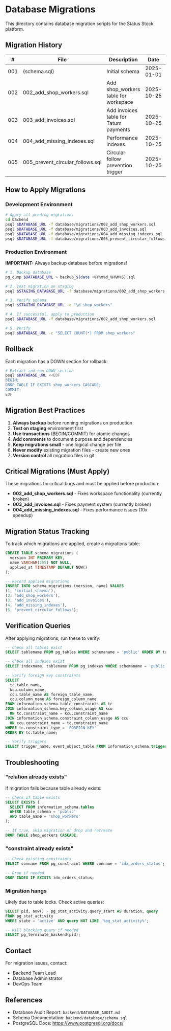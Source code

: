# Database Migrations

This directory contains database migration scripts for the Status Stock platform.

## Migration History

| # | File | Description | Date | Status |
|---|------|-------------|------|--------|
| 001 | (schema.sql) | Initial schema | 2025-01-01 | Applied |
| 002 | 002_add_shop_workers.sql | Add shop_workers table for workspace | 2025-10-25 | Pending |
| 003 | 003_add_invoices.sql | Add invoices table for Tatum payments | 2025-10-25 | Pending |
| 004 | 004_add_missing_indexes.sql | Performance indexes | 2025-10-25 | Pending |
| 005 | 005_prevent_circular_follows.sql | Circular follow prevention trigger | 2025-10-25 | Pending |

## How to Apply Migrations

### Development Environment

```bash
# Apply all pending migrations
cd backend
psql $DATABASE_URL -f database/migrations/002_add_shop_workers.sql
psql $DATABASE_URL -f database/migrations/003_add_invoices.sql
psql $DATABASE_URL -f database/migrations/004_add_missing_indexes.sql
psql $DATABASE_URL -f database/migrations/005_prevent_circular_follows.sql
```

### Production Environment

**IMPORTANT:** Always backup database before migrations!

```bash
# 1. Backup database
pg_dump $DATABASE_URL > backup_$(date +%Y%m%d_%H%M%S).sql

# 2. Test migration on staging
psql $STAGING_DATABASE_URL -f database/migrations/002_add_shop_workers.sql

# 3. Verify schema
psql $STAGING_DATABASE_URL -c "\d shop_workers"

# 4. If successful, apply to production
psql $DATABASE_URL -f database/migrations/002_add_shop_workers.sql

# 5. Verify
psql $DATABASE_URL -c "SELECT COUNT(*) FROM shop_workers"
```

## Rollback

Each migration has a DOWN section for rollback:

```bash
# Extract and run DOWN section
psql $DATABASE_URL <<EOF
BEGIN;
DROP TABLE IF EXISTS shop_workers CASCADE;
COMMIT;
EOF
```

## Migration Best Practices

1. **Always backup** before running migrations on production
2. **Test on staging** environment first
3. **Use transactions** (BEGIN/COMMIT) for atomic changes
4. **Add comments** to document purpose and dependencies
5. **Keep migrations small** - one logical change per file
6. **Never modify** existing migration files - create new ones
7. **Version control** all migration files in git

## Critical Migrations (Must Apply)

These migrations fix critical bugs and must be applied before production:

- **002_add_shop_workers.sql** - Fixes workspace functionality (currently broken)
- **003_add_invoices.sql** - Fixes payment system (currently broken)
- **004_add_missing_indexes.sql** - Fixes performance issues (10x speedup)

## Migration Status Tracking

To track which migrations are applied, create a migrations table:

```sql
CREATE TABLE schema_migrations (
  version INT PRIMARY KEY,
  name VARCHAR(255) NOT NULL,
  applied_at TIMESTAMP DEFAULT NOW()
);

-- Record applied migrations
INSERT INTO schema_migrations (version, name) VALUES
(1, 'initial_schema'),
(2, 'add_shop_workers'),
(3, 'add_invoices'),
(4, 'add_missing_indexes'),
(5, 'prevent_circular_follows');
```

## Verification Queries

After applying migrations, run these to verify:

```sql
-- Check all tables exist
SELECT tablename FROM pg_tables WHERE schemaname = 'public' ORDER BY tablename;

-- Check all indexes exist
SELECT indexname, tablename FROM pg_indexes WHERE schemaname = 'public' ORDER BY tablename, indexname;

-- Verify foreign key constraints
SELECT
  tc.table_name,
  kcu.column_name,
  ccu.table_name AS foreign_table_name,
  ccu.column_name AS foreign_column_name
FROM information_schema.table_constraints AS tc
JOIN information_schema.key_column_usage AS kcu
  ON tc.constraint_name = kcu.constraint_name
JOIN information_schema.constraint_column_usage AS ccu
  ON ccu.constraint_name = tc.constraint_name
WHERE tc.constraint_type = 'FOREIGN KEY'
ORDER BY tc.table_name;

-- Verify triggers
SELECT trigger_name, event_object_table FROM information_schema.triggers WHERE trigger_schema = 'public';
```

## Troubleshooting

### "relation already exists"

If migration fails because table already exists:

```sql
-- Check if table exists
SELECT EXISTS (
  SELECT FROM information_schema.tables
  WHERE table_schema = 'public'
  AND table_name = 'shop_workers'
);

-- If true, skip migration or drop and recreate
DROP TABLE shop_workers CASCADE;
```

### "constraint already exists"

```sql
-- Check existing constraints
SELECT conname FROM pg_constraint WHERE conname = 'idx_orders_status';

-- Drop if needed
DROP INDEX IF EXISTS idx_orders_status;
```

### Migration hangs

Likely due to table locks. Check active queries:

```sql
SELECT pid, now() - pg_stat_activity.query_start AS duration, query
FROM pg_stat_activity
WHERE state = 'active' AND query NOT LIKE '%pg_stat_activity%';

-- Kill blocking query if needed
SELECT pg_terminate_backend(pid);
```

## Contact

For migration issues, contact:
- Backend Team Lead
- Database Administrator
- DevOps Team

## References

- Database Audit Report: `backend/DATABASE_AUDIT.md`
- Schema Documentation: `backend/database/schema.sql`
- PostgreSQL Docs: https://www.postgresql.org/docs/
